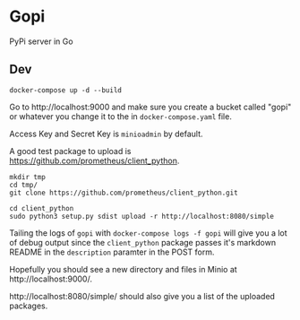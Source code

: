 # Gopi

PyPi server in Go

## Dev
```
docker-compose up -d --build
```
Go to http://localhost:9000 and make sure you create a bucket called "gopi" or whatever you change it to the in `docker-compose.yaml` file.

Access Key and Secret Key is `minioadmin` by default.

A good test package to upload is https://github.com/prometheus/client_python.
```
mkdir tmp
cd tmp/
git clone https://github.com/prometheus/client_python.git

cd client_python
sudo python3 setup.py sdist upload -r http://localhost:8080/simple
```

Tailing the logs of `gopi` with `docker-compose logs -f gopi` will give you a lot of debug output since the `client_python` package passes it's markdown README in the `description` paramter in the POST form.

Hopefully you should see a new directory and files in Minio at http://localhost:9000/.

http://localhost:8080/simple/ should also give you a list of the uploaded packages.
